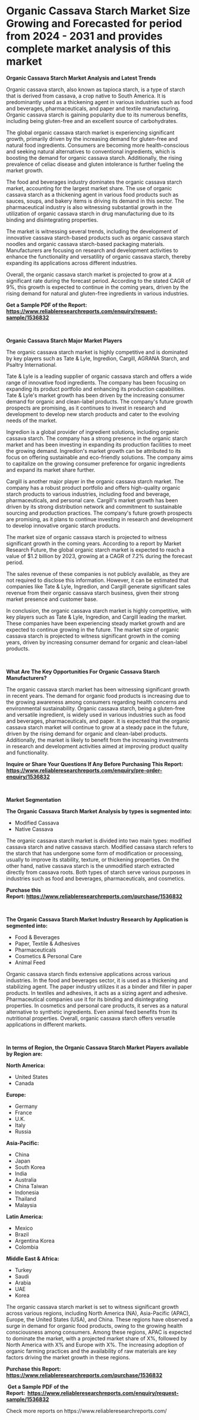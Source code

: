 <p><h1>Organic Cassava Starch Market Size Growing and Forecasted for period from 2024 - 2031 and provides complete market analysis of this market</h1></p><p><strong>Organic Cassava Starch Market Analysis and Latest Trends</strong></p>
<p><p>Organic cassava starch, also known as tapioca starch, is a type of starch that is derived from cassava, a crop native to South America. It is predominantly used as a thickening agent in various industries such as food and beverages, pharmaceuticals, and paper and textile manufacturing. Organic cassava starch is gaining popularity due to its numerous benefits, including being gluten-free and an excellent source of carbohydrates.</p><p>The global organic cassava starch market is experiencing significant growth, primarily driven by the increasing demand for gluten-free and natural food ingredients. Consumers are becoming more health-conscious and seeking natural alternatives to conventional ingredients, which is boosting the demand for organic cassava starch. Additionally, the rising prevalence of celiac disease and gluten intolerance is further fueling the market growth.</p><p>The food and beverages industry dominates the organic cassava starch market, accounting for the largest market share. The use of organic cassava starch as a thickening agent in various food products such as sauces, soups, and bakery items is driving its demand in this sector. The pharmaceutical industry is also witnessing substantial growth in the utilization of organic cassava starch in drug manufacturing due to its binding and disintegrating properties.</p><p>The market is witnessing several trends, including the development of innovative cassava starch-based products such as organic cassava starch noodles and organic cassava starch-based packaging materials. Manufacturers are focusing on research and development activities to enhance the functionality and versatility of organic cassava starch, thereby expanding its applications across different industries.</p><p>Overall, the organic cassava starch market is projected to grow at a significant rate during the forecast period. According to the stated CAGR of 9%, this growth is expected to continue in the coming years, driven by the rising demand for natural and gluten-free ingredients in various industries.</p></p>
<p><strong>Get a Sample PDF of the Report:&nbsp; <a href="https://www.reliableresearchreports.com/enquiry/request-sample/1536832">https://www.reliableresearchreports.com/enquiry/request-sample/1536832</a></strong></p>
<p>&nbsp;</p>
<p><strong>Organic Cassava Starch Major Market Players</strong></p>
<p><p>The organic cassava starch market is highly competitive and is dominated by key players such as Tate & Lyle, Ingredion, Cargill, AGRANA Starch, and Psaltry International.</p><p>Tate & Lyle is a leading supplier of organic cassava starch and offers a wide range of innovative food ingredients. The company has been focusing on expanding its product portfolio and enhancing its production capabilities. Tate & Lyle's market growth has been driven by the increasing consumer demand for organic and clean-label products. The company's future growth prospects are promising, as it continues to invest in research and development to develop new starch products and cater to the evolving needs of the market.</p><p>Ingredion is a global provider of ingredient solutions, including organic cassava starch. The company has a strong presence in the organic starch market and has been investing in expanding its production facilities to meet the growing demand. Ingredion's market growth can be attributed to its focus on offering sustainable and eco-friendly solutions. The company aims to capitalize on the growing consumer preference for organic ingredients and expand its market share further.</p><p>Cargill is another major player in the organic cassava starch market. The company has a robust product portfolio and offers high-quality organic starch products to various industries, including food and beverage, pharmaceuticals, and personal care. Cargill's market growth has been driven by its strong distribution network and commitment to sustainable sourcing and production practices. The company's future growth prospects are promising, as it plans to continue investing in research and development to develop innovative organic starch products.</p><p>The market size of organic cassava starch is projected to witness significant growth in the coming years. According to a report by Market Research Future, the global organic starch market is expected to reach a value of $1.2 billion by 2023, growing at a CAGR of 7.2% during the forecast period.</p><p>The sales revenue of these companies is not publicly available, as they are not required to disclose this information. However, it can be estimated that companies like Tate & Lyle, Ingredion, and Cargill generate significant sales revenue from their organic cassava starch business, given their strong market presence and customer base.</p><p>In conclusion, the organic cassava starch market is highly competitive, with key players such as Tate & Lyle, Ingredion, and Cargill leading the market. These companies have been experiencing steady market growth and are expected to continue growing in the future. The market size of organic cassava starch is projected to witness significant growth in the coming years, driven by increasing consumer demand for organic and clean-label products.</p></p>
<p>&nbsp;</p>
<p><strong>What Are The Key Opportunities For Organic Cassava Starch Manufacturers?</strong></p>
<p><p>The organic cassava starch market has been witnessing significant growth in recent years. The demand for organic food products is increasing due to the growing awareness among consumers regarding health concerns and environmental sustainability. Organic cassava starch, being a gluten-free and versatile ingredient, is widely used in various industries such as food and beverages, pharmaceuticals, and paper. It is expected that the organic cassava starch market will continue to grow at a steady pace in the future, driven by the rising demand for organic and clean-label products. Additionally, the market is likely to benefit from the increasing investments in research and development activities aimed at improving product quality and functionality.</p></p>
<p><strong>Inquire or Share Your Questions If Any Before Purchasing This Report: <a href="https://www.reliableresearchreports.com/enquiry/pre-order-enquiry/1536832">https://www.reliableresearchreports.com/enquiry/pre-order-enquiry/1536832</a></strong></p>
<p>&nbsp;</p>
<p><strong>Market Segmentation</strong></p>
<p><strong>The Organic Cassava Starch Market Analysis by types is segmented into:</strong></p>
<p><ul><li>Modified Cassava</li><li>Native Cassava</li></ul></p>
<p><p>The organic cassava starch market is divided into two main types: modified cassava starch and native cassava starch. Modified cassava starch refers to the starch that has undergone some form of modification or processing, usually to improve its stability, texture, or thickening properties. On the other hand, native cassava starch is the unmodified starch extracted directly from cassava roots. Both types of starch serve various purposes in industries such as food and beverages, pharmaceuticals, and cosmetics.</p></p>
<p><strong>Purchase this Report:&nbsp;<a href="https://www.reliableresearchreports.com/purchase/1536832">https://www.reliableresearchreports.com/purchase/1536832</a></strong></p>
<p>&nbsp;</p>
<p><strong>The Organic Cassava Starch Market Industry Research by Application is segmented into:</strong></p>
<p><ul><li>Food & Beverages</li><li>Paper, Textile & Adhesives</li><li>Pharmaceuticals</li><li>Cosmetics & Personal Care</li><li>Animal Feed</li></ul></p>
<p><p>Organic cassava starch finds extensive applications across various industries. In the food and beverages sector, it is used as a thickening and stabilizing agent. The paper industry utilizes it as a binder and filler in paper products. In textiles and adhesives, it acts as a sizing agent and adhesive. Pharmaceutical companies use it for its binding and disintegrating properties. In cosmetics and personal care products, it serves as a natural alternative to synthetic ingredients. Even animal feed benefits from its nutritional properties. Overall, organic cassava starch offers versatile applications in different markets.</p></p>
<p>&nbsp;</p>
<p><strong>In terms of Region, the Organic Cassava Starch Market Players available by Region are:</strong></p>
<p>
    <p> <strong> North America: </strong>
        <ul>
            <li>United States</li>
            <li>Canada</li>
        </ul>
        </p> 
    <p> <strong> Europe: </strong>
        <ul>
            <li>Germany</li>
            <li>France</li>
            <li>U.K.</li>
            <li>Italy</li>
            <li>Russia</li>
        </ul>
        </p> 
    <p> <strong> Asia-Pacific: </strong>
        <ul>
            <li>China</li>
            <li>Japan</li>
            <li>South Korea</li>
            <li>India</li>
            <li>Australia</li>
            <li>China Taiwan</li>
            <li>Indonesia</li>
            <li>Thailand</li>
            <li>Malaysia</li>
        </ul>
        </p> 
    <p> <strong> Latin America: </strong>
        <ul>
            <li>Mexico</li>
            <li>Brazil</li>
            <li>Argentina Korea</li>
            <li>Colombia</li>
        </ul>
        </p> 
    <p> <strong> Middle East & Africa: </strong>
        <ul>
            <li>Turkey</li>
            <li>Saudi</li>
            <li>Arabia</li>
            <li>UAE</li>
            <li>Korea</li>
        </ul>
    </p>
    </p>
<p><p>The organic cassava starch market is set to witness significant growth across various regions, including North America (NA), Asia-Pacific (APAC), Europe, the United States (USA), and China. These regions have observed a surge in demand for organic food products, owing to the growing health consciousness among consumers. Among these regions, APAC is expected to dominate the market, with a projected market share of X%, followed by North America with X% and Europe with X%. The increasing adoption of organic farming practices and the availability of raw materials are key factors driving the market growth in these regions.</p></p>
<p><strong>Purchase this Report: <a href="https://www.reliableresearchreports.com/purchase/1536832">https://www.reliableresearchreports.com/purchase/1536832</a></strong></p>
<p>&nbsp;<strong>Get a Sample PDF of the Report:&nbsp;&nbsp;<a href="https://www.reliableresearchreports.com/enquiry/request-sample/1536832">https://www.reliableresearchreports.com/enquiry/request-sample/1536832</a></strong></p>
<p><strong></strong></p>
<p>Check more reports on https://www.reliableresearchreports.com/</p>
